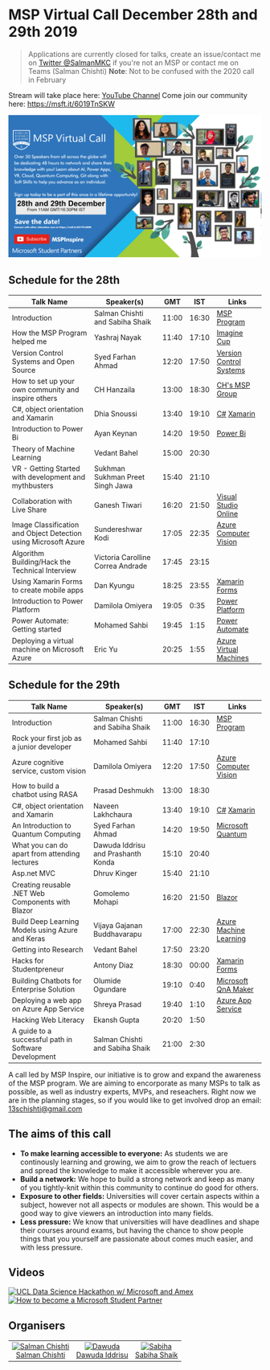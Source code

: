 

# MSP Virtual Call December 28th and 29th 2019
> Applications are currently closed for talks, create an issue/contact me on [Twitter @SalmanMKC](https://twitter.com/salmanmkc "salmanmkc on twitter") if you're not an MSP or contact me on Teams (Salman Chishti)
>**Note**: Not to be confused with the 2020 call in February

Stream will take place here: [YouTube Channel](https://www.youtube.com/channel/UCokbgC90PVz7jrAK3FN-uSA)
Come join our community here: https://msft.it/6019TnSKW


![I'll put an image here :D - Salman](README_Images/updatedpictures.png)

## Schedule for the 28th
|Talk Name|Speaker(s)|GMT|IST|Links|
|--|--|--|--|--|
| Introduction | Salman Chishti and Sabiha Shaik |11:00|16:30|[MSP Program](https://studentpartners.microsoft.com/)|
| How the MSP Program helped me | Yashraj Nayak|11:40|17:10|[Imagine Cup](https://imaginecup.microsoft.com/en-us/Events?id=0)|
| Version Control Systems and Open Source | Syed Farhan Ahmad |12:20|17:50|[Version Control Systems](https://git-scm.com/book/en/v2/Getting-Started-About-Version-Control)|
|How to set up your own community and inspire others | CH Hanzaila |13:00|18:30|[CH's MSP Group](https://www.facebook.com/MSP.PAK/)|
| C#, object orientation and Xamarin | Dhia Snoussi |13:40|19:10|[C#](https://docs.microsoft.com/en-us/dotnet/csharp/) [Xamarin](https://dotnet.microsoft.com/apps/xamarin)|
| Introduction to Power Bi | Ayan Keynan |14:20|19:50|[Power Bi](https://powerbi.microsoft.com/en-us/)|
| Theory of Machine Learning | Vedant Bahel |15:00|20:30||
|VR - Getting Started with development and mythbusters|Sukhman Sukhman Preet Singh Jawa|15:40|21:10|
|Collaboration with Live Share|Ganesh Tiwari|16:20|21:50|[Visual Studio Online](https://visualstudio.microsoft.com/services/visual-studio-online/)|
|Image Classification and Object Detection using Microsoft Azure|Sundereshwar Kodi|17:05|22:35|[Azure Computer Vision](https://azure.microsoft.com/en-gb/services/cognitive-services/computer-vision/)|
Algorithm Building/Hack the Technical Interview|Victoria Carolline Correa Andrade|17:45|23:15|
|Using Xamarin Forms to create mobile apps|Dan Kyungu|18:25|23:55|[Xamarin Forms](https://dotnet.microsoft.com/apps/xamarin/xamarin-forms)|
|Introduction to Power Platform|Damilola Omiyera|19:05|0:35|[Power Platform](https://powerplatform.microsoft.com/en-gb/)|
|Power Automate: Getting started|Mohamed Sahbi|19:45|1:15|[Power Automate](https://flow.microsoft.com/en-us/)|
|Deploying a virtual machine on Microsoft Azure|Eric Yu|20:25|1:55|[Azure Virtual Machines](https://azure.microsoft.com/en-gb/services/virtual-machines/)|

## Schedule for the 29th
|Talk Name|Speaker(s)|GMT|IST|Links|
|--|--|--|--|--|
| Introduction | Salman Chishti and Sabiha Shaik |11:00|16:30|[MSP Program](https://studentpartners.microsoft.com/)|
| Rock your first job as a junior developer | Mohamed Sahbi|11:40|17:10||
| Azure cognitive service, custom vision | Damilola Omiyera|12:20|17:50|[Azure Computer Vision](https://azure.microsoft.com/en-gb/services/cognitive-services/computer-vision/)|
|How to build a chatbot using RASA | Prasad Deshmukh |13:00|18:30||
| C#, object orientation and Xamarin | Naveen Lakhchaura |13:40|19:10|[C#](https://docs.microsoft.com/en-us/dotnet/csharp/) [Xamarin](https://dotnet.microsoft.com/apps/xamarin)|
| An Introduction to Quantum Computing | Syed Farhan Ahmad |14:20|19:50|[Microsoft Quantum](https://www.microsoft.com/en-in/quantum/)|
| What you can do apart from attending lectures | Dawuda Iddrisu and Prashanth Konda|15:10|20:40||
|Asp.net MVC|Dhruv Kinger|15:40|21:10||
|Creating reusable .NET Web Components with Blazor|Gomolemo Mohapi|16:20|21:50|[Blazor](https://dotnet.microsoft.com/apps/aspnet/web-apps/blazor)|
|Build Deep Learning Models using Azure and Keras|Vijaya Gajanan Buddhavarapu|17:00|22:30|[Azure Machine Learning](https://azure.microsoft.com/en-gb/services/machine-learning/)|
|Getting into Research|Vedant Bahel|17:50|23:20||
|Hacks for Studentpreneur|Antony Diaz|18:30|00:00|[Xamarin Forms](https://dotnet.microsoft.com/apps/xamarin/xamarin-forms)|
|Building Chatbots for Enterprise Solution|Olumide Ogundare|19:10|0:40|[Microsoft QnA Maker](https://azure.microsoft.com/en-gb/services/cognitive-services/qna-maker/)|
|Deploying a web app on Azure App Service|Shreya Prasad|19:40|1:10|[Azure App Service](https://azure.microsoft.com/en-gb/sebalrvices/app-service/)|
|Hacking Web Literacy|Ekansh Gupta|20:20|1:50||
|A guide to a successful path in Software Development|Salman Chishti and Sabiha Shaik|21:00|2:30||


A call led by MSP Inspire, our initiative is to grow and expand the awareness of the MSP program. We are aiming to encorporate as many MSPs to talk as possible, as well as industry experts, MVPs, and reseachers. Right now we are in the planning stages, so if you would like to get involved drop an email: 13schishti@gmail.com

## The aims of this call

- **To make learning accessible to everyone:** As students we are continously learning and growing, we aim to  grow the reach of lectuers and spread the knowledge to make it accessible wherever you are.
- **Build a network:** We hope to build a strong network and keep as many of you tightly-knit within this community to continue do good for others.
- **Exposure to other fields:** Universities will cover certain aspects within a subject, however not all aspects or modules are shown. This would be a good way to give viewers an introduction into many fields.
- **Less pressure:** We know that universities will have deadlines and shape their courses around exams, but having the chance to show people things that you yourself are passionate about comes much easier, and with less pressure.




## Videos
[![UCL Data Science Hackathon w/ Microsoft and Amex](https://img.youtube.com/vi/9lvn1BWlpGg/0.jpg)](https://www.youtube.com/watch?v=9lvn1BWlpGg)
[![How to become a Microsoft Student Partner](https://img.youtube.com/vi/8ZiKViKTTOw/0.jpg)](https://www.youtube.com/watch?v=8ZiKViKTTOw)





## Organisers

<table>
  <tr>
    <td align="center"><a href="https://www.linkedin.com/in/SalmanMKC"><img src="https://avatars3.githubusercontent.com/u/32169182?v=4" width = "100px;" alt="Salman Chishti"/><br/><sub<b>Salman Chishti</b></sub></a><br/>
    <td align="center"><a href="https://www.linkedin.com/in/dawoodiddris/"><img src="https://pbs.twimg.com/profile_images/1083118269203169280/d8JlI67G_400x400.jpg" width = "100px;" alt="Dawuda"/><br/><sub<b>Dawuda Iddrisu</b></sub></a><br/>
    <td align="center"><a href="https://www.linkedin.com/in/sabiha-shaik/"><img src="https://i.imgur.com/RTxGZuJ.png" width = "100px;" alt="Sabiha"/><br/><sub<b>Sabiha Shaik</b></sub></a><br/>
  </tr>
</table>


